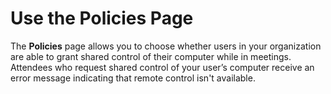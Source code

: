 # Use the Policies Page<a name="policies"></a>

The **Policies** page allows you to choose whether users in your organization are able to grant shared control of their computer while in meetings\. Attendees who request shared control of your user’s computer receive an error message indicating that remote control isn't available\.